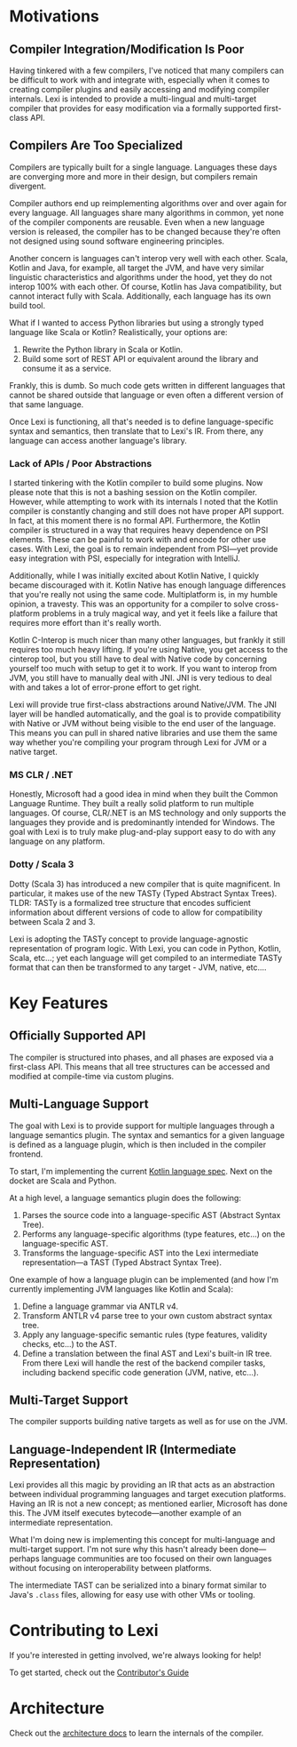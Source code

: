 # Motivations

## Compiler Integration/Modification Is Poor

Having tinkered with a few compilers, I've noticed that many compilers can be difficult to work with and integrate with, especially when it comes to creating compiler plugins and easily accessing and modifying compiler internals. Lexi is intended to provide a multi-lingual and multi-target compiler that provides for easy modification via a formally supported first-class API.

## Compilers Are Too Specialized

Compilers are typically built for a single language. Languages these days are converging more and more in their design, but compilers remain divergent.

Compiler authors end up reimplementing algorithms over and over again for every language. All languages share many algorithms in common, yet none of the compiler components are reusable. Even when a new language version is released, the compiler has to be changed because they're often not designed using sound software engineering principles.

Another concern is languages can't interop very well with each other. Scala, Kotlin and Java, for example, all target the JVM, and have very similar linguistic characteristics and algorithms under the hood, yet they do not interop 100% with each other. Of course, Kotlin has Java compatibility, but cannot interact fully with Scala. Additionally, each language has its own build tool.

What if I wanted to access Python libraries but using a strongly typed language like Scala or Kotlin? Realistically, your options are:

1. Rewrite the Python library in Scala or Kotlin.
1. Build some sort of REST API or equivalent around the library and consume it as a service.

Frankly, this is dumb. So much code gets written in different languages that cannot be shared outside that language or even often a different version of that same language.

Once Lexi is functioning, all that's needed is to define language-specific syntax and semantics, then translate that to Lexi's IR. From there, any language can access another language's library.

### Lack of APIs / Poor Abstractions

I started tinkering with the Kotlin compiler to build some plugins. Now please note that this is not a bashing session on the Kotlin compiler. However, while attempting to work with its internals I noted that the Kotlin compiler is constantly changing and still does not have proper API support. In fact, at this moment there is no formal API. Furthermore, the Kotlin compiler is structured in a way that requires heavy dependence on PSI elements. These can be painful to work with and encode for other use cases. With Lexi, the goal is to remain independent from PSI&mdash;yet provide easy integration with PSI, especially for integration with IntelliJ.

Additionally, while I was initially excited about Kotlin Native, I quickly became discouraged with it. Kotlin Native has enough language differences that you're really not using the same code. Multiplatform is, in my humble opinion, a travesty. This was an opportunity for a compiler to solve cross-platform problems in a truly magical way, and yet it feels like a failure that requires more effort than it's really worth.

Kotlin C-Interop is much nicer than many other languages, but frankly it still requires too much heavy lifting. If you're using Native, you get access to the cinterop tool, but you still have to deal with Native code by concerning yourself too much with setup to get it to work. If you want to interop from JVM, you still have to manually deal with JNI. JNI is very tedious to deal with and takes a lot of error-prone effort to get right.

Lexi will provide true first-class abstractions around Native/JVM. The JNI layer will be handled automatically, and the goal is to provide compatibility with Native or JVM without being visible to the end user of the language. This means you can pull in shared native libraries and use them the same way whether you're compiling your program through Lexi for JVM or a native target.

### MS CLR / .NET

Honestly, Microsoft had a good idea in mind when they built the Common Language Runtime. They built a really solid platform to run multiple languages. Of course, CLR/.NET is an MS technology and only supports the languages they provide and is predominantly intended for Windows. The goal with Lexi is to truly make plug-and-play support easy to do with any language on any platform.

### Dotty / Scala 3

Dotty (Scala 3) has introduced a new compiler that is quite magnificent. In particular, it makes use of the new TASTy (Typed Abstract Syntax Trees). TLDR: TASTy is a formalized tree structure that encodes sufficient information about different versions of code to allow for compatibility between Scala 2 and 3.

Lexi is adopting the TASTy concept to provide language-agnostic representation of program logic. With Lexi, you can code in Python, Kotlin, Scala, etc...; yet each language will get compiled to an intermediate TASTy format that can then be transformed to any target - JVM, native, etc....

# Key Features

## Officially Supported API

The compiler is structured into phases, and all phases are exposed via a first-class API. This means that all tree structures can be accessed and modified at compile-time via custom plugins.

## Multi-Language Support

The goal with Lexi is to provide support for multiple languages through a language semantics plugin. The syntax and semantics for a given language is defined as a language plugin, which is then included in the compiler frontend.

To start, I'm implementing the current [Kotlin language spec](https://github.com/Kotlin/kotlin-spec). Next on the docket are Scala and Python.

At a high level, a language semantics plugin does the following:

1. Parses the source code into a language-specific AST (Abstract Syntax Tree).
1. Performs any language-specific algorithms (type features, etc...) on the language-specific AST.
1. Transforms the language-specific AST into the Lexi intermediate representation&mdash;a TAST (Typed Abstract Syntax Tree).

One example of how a language plugin can be implemented (and how I'm currently implementing JVM languages like Kotlin and Scala):

1. Define a language grammar via ANTLR v4.
1. Transform ANTLR v4 parse tree to your own custom abstract syntax tree.
1. Apply any language-specific semantic rules (type features, validity checks, etc...) to the AST.
1. Define a translation between the final AST and Lexi's built-in IR tree. From there Lexi will handle the rest of the backend compiler tasks, including backend specific code generation (JVM, native, etc...).

## Multi-Target Support

The compiler supports building native targets as well as for use on the JVM.

## Language-Independent IR (Intermediate Representation)

Lexi provides all this magic by providing an IR that acts as an abstraction between individual programming languages and target execution platforms. Having an IR is not a new concept; as mentioned earlier, Microsoft has done this. The JVM itself executes bytecode&mdash;another example of an intermediate representation.

What I'm doing new is implementing this concept for multi-language and multi-target support. I'm not sure why this hasn't already been done&mdash;perhaps language communities are too focused on their own languages without focusing on interoperability between platforms.

The intermediate TAST can be serialized into a binary format similar to Java's `.class` files, allowing for easy use with other VMs or tooling.

# Contributing to Lexi

If you're interested in getting involved, we're always looking for help!

To get started, check out the [Contributor's Guide](docs/contribute)

# Architecture

Check out the [architecture docs](/docs/architecture) to learn the internals of the compiler.
